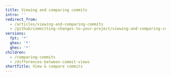 ```yaml
---
title: Viewing and comparing commits
intro: ''
redirect_from:
  - /articles/viewing-and-comparing-commits
  - /github/committing-changes-to-your-project/viewing-and-comparing-commits
versions:
  fpt: '*'
  ghes: '*'
  ghec: '*'
children:
  - /comparing-commits
  - /differences-between-commit-views
shortTitle: View & compare commits
---
```



